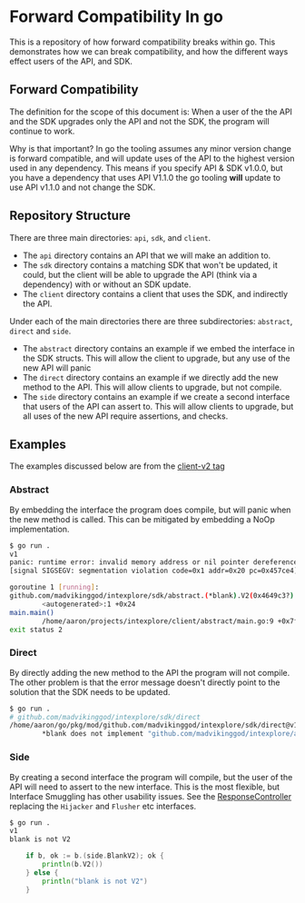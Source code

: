 # Forward Compatibility In go

This is a repository of how forward compatibility breaks within go.  This demonstrates how we can break compatibility, and how the different ways effect users of the API, and SDK.

## Forward Compatibility

The definition for the scope of this document is:
When a user of the the API and the SDK upgrades only the API and not the SDK, the program will continue to work.

Why is that important?  In go the tooling assumes any minor version change is forward compatible, and will update uses of the API to the highest version used in any dependency.  This means if you specify API & SDK v1.0.0, but you have a dependency that uses API V1.1.0 the go tooling **will** update to use API v1.1.0 and not change the SDK.

## Repository Structure

There are three main directories: `api`, `sdk`, and `client`.  
- The `api` directory contains an API that we will make an addition to. 
- The `sdk` directory contains a matching SDK that won't be updated, it could, but the client will be able to upgrade the API (think via a dependency) with or without an SDK update.
- The `client` directory contains a client that uses the SDK, and indirectly the API.

Under each of the main directories there are three subdirectories: `abstract`, `direct` and `side`.
- The `abstract` directory contains an example if we embed the interface in the SDK structs.  This will allow the client to upgrade, but any use of the new API will panic
- The `direct` directory contains an example if we directly add the new method to the API.  This will allow clients to upgrade, but not compile.
- The `side` directory contains an example if we create a second interface that users of the API can assert to.  This will allow clients to upgrade, but all uses of the new API require assertions, and checks.

## Examples

The examples discussed below are from the [client-v2 tag](https://github.com/MadVikingGod/intexplore/tree/client-v2)

### Abstract

By embedding the interface the program does compile, but will panic when the new method is called.  This can be mitigated by embedding a NoOp implementation. 

```bash
$ go run .
v1
panic: runtime error: invalid memory address or nil pointer dereference
[signal SIGSEGV: segmentation violation code=0x1 addr=0x20 pc=0x457ce4]

goroutine 1 [running]:
github.com/madvikinggod/intexplore/sdk/abstract.(*blank).V2(0x4649c3?)
        <autogenerated>:1 +0x24
main.main()
        /home/aaron/projects/intexplore/client/abstract/main.go:9 +0x7f
exit status 2
```

### Direct

By directly adding the new method to the API the program will not compile.  The other problem is that the error message doesn't directly point to the solution that the SDK needs to be updated.

```bash
$ go run .
# github.com/madvikinggod/intexplore/sdk/direct
/home/aaron/go/pkg/mod/github.com/madvikinggod/intexplore/sdk/direct@v1.0.1/blank.go:12:9: cannot use &blank{} (value of type *blank) as type "github.com/madvikinggod/intexplore/api/direct".Blank in return statement:
        *blank does not implement "github.com/madvikinggod/intexplore/api/direct".Blank (missing V2 method)
```

### Side

By creating a second interface the program will compile, but the user of the API will need to assert to the new interface.  This is the most flexible, but Interface Smuggling has other usability issues. See the [ResponseController](https://github.com/golang/go/issues/54136) replacing the `Hijacker` and `Flusher` etc interfaces.

```bash
$ go run .
v1
blank is not V2
```

```go
	if b, ok := b.(side.BlankV2); ok {
		println(b.V2())
	} else {
		println("blank is not V2")
	}
```
